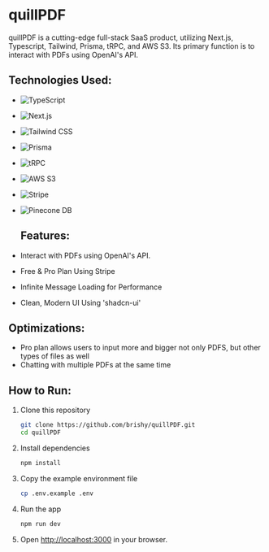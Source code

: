 # quillPDF

quillPDF is a cutting-edge full-stack SaaS product, utilizing Next.js, Typescript, Tailwind, Prisma, tRPC, and AWS S3. Its primary function is to interact with PDFs using OpenAI's API.

## Technologies Used:
- ![TypeScript](https://img.shields.io/badge/TypeScript-3178C6?style=for-the-badge&logo=typescript&logoColor=white)
- ![Next.js](https://img.shields.io/badge/Next.js-000000?style=for-the-badge&logo=next.js&logoColor=white)
- ![Tailwind CSS](https://img.shields.io/badge/Tailwind_CSS-38B2AC?style=for-the-badge&logo=tailwind-css&logoColor=white)
- ![Prisma](https://img.shields.io/badge/Prisma-2D3748?style=for-the-badge&logo=prisma&logoColor=white)
- ![tRPC](https://img.shields.io/badge/tRPC-6C63FF?style=for-the-badge&logoColor=white)
- ![AWS S3](https://img.shields.io/badge/AWS_S3-569A31?style=for-the-badge&logo=amazon-aws&logoColor=white)
- ![Stripe](https://img.shields.io/badge/Stripe-008CDD?style=for-the-badge&logo=stripe&logoColor=white)
- ![Pinecone DB](https://img.shields.io/badge/Pinecone_DB-4F0599?style=for-the-badge&logoColor=white)

  ## Features:
- Interact with PDFs using OpenAI's API.
- Free & Pro Plan Using Stripe
- Infinite Message Loading for Performance
- Clean, Modern UI Using 'shadcn-ui'

## Optimizations:
- Pro plan allows users to input more and bigger not only PDFS, but other types of files as well
- Chatting with multiple PDFs at the same time


## How to Run:
1. Clone this repository
    ```bash
    git clone https://github.com/brishy/quillPDF.git
    cd quillPDF
    ```

2. Install dependencies
    ```bash
    npm install
    ```

3. Copy the example environment file
    ```bash
    cp .env.example .env
    ```

4. Run the app
    ```bash
    npm run dev
    ```

5. Open [http://localhost:3000](http://localhost:3000) in your browser.

